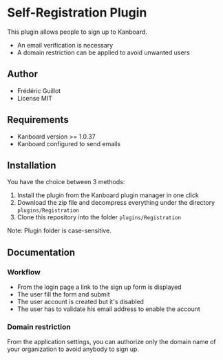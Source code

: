 Self-Registration Plugin
========================

This plugin allows people to sign up to Kanboard.

- An email verification is necessary
- A domain restriction can be applied to avoid unwanted users

Author
------

- Frédéric Guillot
- License MIT

Requirements
------------

- Kanboard version >= 1.0.37
- Kanboard configured to send emails

Installation
------------

You have the choice between 3 methods:

1. Install the plugin from the Kanboard plugin manager in one click
2. Download the zip file and decompress everything under the directory `plugins/Registration`
3. Clone this repository into the folder `plugins/Registration`

Note: Plugin folder is case-sensitive.

Documentation
-------------

### Workflow

- From the login page a link to the sign up form is displayed
- The user fill the form and submit
- The user account is created but it's disabled
- The user has to validate his email address to enable the account

### Domain restriction

From the application settings, you can authorize only the domain name of your organization to avoid anybody to sign up.
